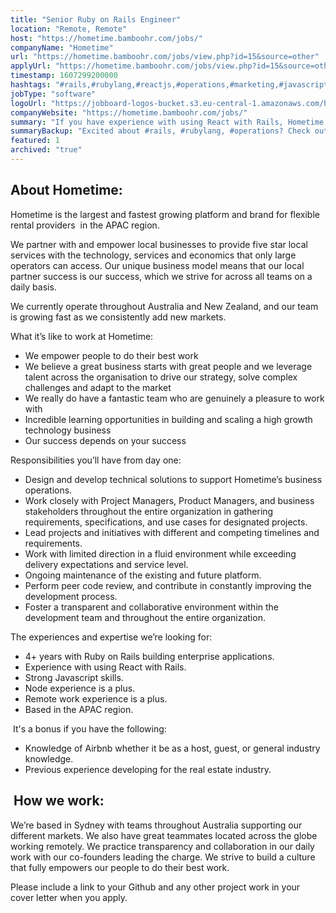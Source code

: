 ```yaml
---
title: "Senior Ruby on Rails Engineer"
location: "Remote, Remote"
host: "https://hometime.bamboohr.com/jobs/"
companyName: "Hometime"
url: "https://hometime.bamboohr.com/jobs/view.php?id=15&source=other"
applyUrl: "https://hometime.bamboohr.com/jobs/view.php?id=15&source=other"
timestamp: 1607299200000
hashtags: "#rails,#rubylang,#reactjs,#operations,#marketing,#javascript,#nodejs,#ui/ux,#branding,#git"
jobType: "software"
logoUrl: "https://jobboard-logos-bucket.s3.eu-central-1.amazonaws.com/hometime"
companyWebsite: "https://hometime.bamboohr.com/jobs/"
summary: "If you have experience with using React with Rails, Hometime is looking for someone with your knowledge."
summaryBackup: "Excited about #rails, #rubylang, #operations? Check out this job post!"
featured: 1
archived: "true"
---
```


## About Hometime:

Hometime is the largest and fastest growing platform and brand for flexible rental providers  in the APAC region. 

We partner with and empower local businesses to provide five star local services with the technology, services and economics that only large operators can access. Our unique business model means that our local partner success is our success, which we strive for across all teams on a daily basis.

We currently operate throughout Australia and New Zealand, and our team is growing fast as we consistently add new markets. 

What it’s like to work at Hometime:

*   We empower people to do their best work
*   We believe a great business starts with great people and we leverage talent across the organisation to drive our strategy, solve complex challenges and adapt to the market
*   We really do have a fantastic team who are genuinely a pleasure to work with
*   Incredible learning opportunities in building and scaling a high growth technology business
*   Our success depends on your success

Responsibilities you’ll have from day one:

*   Design and develop technical solutions to support Hometime’s business operations.
*   Work closely with Project Managers, Product Managers, and business stakeholders throughout the entire organization in gathering requirements, specifications, and use cases for designated projects.
*   Lead projects and initiatives with different and competing timelines and requirements.
*   Work with limited direction in a fluid environment while exceeding delivery expectations and service level.
*   Ongoing maintenance of the existing and future platform.
*   Perform peer code review, and contribute in constantly improving the development process.
*   Foster a transparent and collaborative environment within the development team and throughout the entire organization.

The experiences and expertise we’re looking for:

*   4+ years with Ruby on Rails building enterprise applications.
*   Experience with using React with Rails.
*   Strong Javascript skills.
*   Node experience is a plus.
*   Remote work experience is a plus.
*   Based in the APAC region.

 It's a bonus if you have the following:

*   Knowledge of Airbnb whether it be as a host, guest, or general industry knowledge.
*   Previous experience developing for the real estate industry.

##  How we work:

We’re based in Sydney with teams throughout Australia supporting our different markets. We also have great teammates located across the globe working remotely. We practice transparency and collaboration in our daily work with our co-founders leading the charge. We strive to build a culture that fully empowers our people to do their best work.

Please include a link to your Github and any other project work in your cover letter when you apply.
